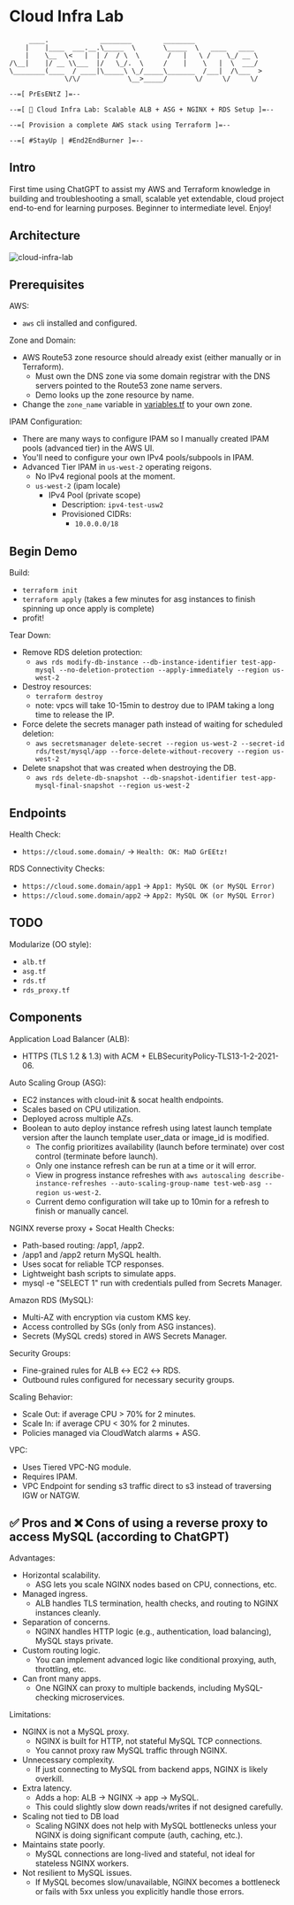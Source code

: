 # Cloud Infra Lab
```
     ____.             ________        ________
    |    |____  ___.__.\_____  \       \_____  \   ____   ____
    |    \__  \<   |  | /  / \  \       /   |   \ /    \_/ __ \
/\__|    |/ __ \\___  |/   \_/.  \     /    |    \   |  \  ___/
\________(____  / ____|\_____\ \_/_____\_______  /___|  /\___  >
              \/\/            \__>_____/       \/     \/     \/

--=[ PrEsENtZ ]=--

--=[ 🚀 Cloud Infra Lab: Scalable ALB + ASG + NGINX + RDS Setup ]=--

--=[ Provision a complete AWS stack using Terraform ]=--

--=[ #StayUp | #End2EndBurner ]=--
```

## Intro
First time using ChatGPT to assist my AWS and Terraform knowledge in building and troubleshooting a small, scalable yet extendable, cloud project end-to-end for learning purposes. Beginner to intermediate level. Enjoy!

## Architecture
![cloud-infra-lab](https://jq1-io.s3.us-east-1.amazonaws.com/projects/cloud-infra-lab.png)

## Prerequisites
AWS:
- `aws` cli installed and configured.

Zone and Domain:
- AWS Route53 zone resource should already exist (either manually or in Terraform).
  - Must own the DNS zone via some domain registrar with the DNS servers pointed to the Route53 zone name servers.
  - Demo looks up the zone resource by name.
- Change the `zone_name` variable in [variables.tf](https://github.com/JudeQuintana/cloud-infra-lab/blob/main/variables.tf#L21) to your own zone.

IPAM Configuration:
- There are many ways to configure IPAM so I manually created IPAM pools (advanced tier) in the AWS UI.
- You'll need to configure your own IPv4 pools/subpools in IPAM.
- Advanced Tier IPAM in `us-west-2` operating reigons.
  - No IPv4 regional pools at the moment.
  - `us-west-2` (ipam locale)
    - IPv4 Pool (private scope)
      - Description: `ipv4-test-usw2`
      - Provisioned CIDRs:
        - `10.0.0.0/18`

## Begin Demo
Build:
- `terraform init`
- `terraform apply` (takes a few minutes for asg instances to finish spinning up once apply is complete)
- profit!

Tear Down:
- Remove RDS deletion protection:
  - `aws rds modify-db-instance --db-instance-identifier test-app-mysql --no-deletion-protection --apply-immediately --region us-west-2`
- Destroy resources:
  - `terraform destroy`
  - note: vpcs will take 10-15min to destroy due to IPAM taking a long
    time to release the IP.
- Force delete the secrets manager path instead of waiting for scheduled deletion:
  - `aws secretsmanager delete-secret --region us-west-2 --secret-id rds/test/mysql/app --force-delete-without-recovery --region us-west-2`
- Delete snapshot that was created when destroying the DB.
  - `aws rds delete-db-snapshot --db-snapshot-identifier test-app-mysql-final-snapshot --region us-west-2`

## Endpoints
Health Check:
- `https://cloud.some.domain/` -> `Health: OK: MaD GrEEtz!`

RDS Connectivity Checks:
- `https://cloud.some.domain/app1` -> `App1: MySQL OK (or MySQL Error)`
- `https://cloud.some.domain/app2` -> `App2: MySQL OK (or MySQL Error)`

## TODO
Modularize (OO style):
- `alb.tf`
- `asg.tf`
- `rds.tf`
- `rds_proxy.tf`

## Components
Application Load Balancer (ALB):
- HTTPS (TLS 1.2 & 1.3) with ACM + ELBSecurityPolicy-TLS13-1-2-2021-06.

Auto Scaling Group (ASG):
- EC2 instances with cloud-init & socat health endpoints.
- Scales based on CPU utilization.
- Deployed across multiple AZs.
- Boolean to auto deploy instance refresh using latest launch template version after the launch template user_data or image_id is modified.
  - The config prioritizes availability (launch before terminate) over cost control (terminate before launch).
  - Only one instance refresh can be run at a time or it will error.
  - View in progress instance refreshes with `aws autoscaling describe-instance-refreshes --auto-scaling-group-name test-web-asg --region us-west-2`.
  - Current demo configuration will take up to 10min for a refresh to finish or manually cancel.

NGINX reverse proxy + Socat Health Checks:
- Path-based routing: /app1, /app2.
- /app1 and /app2 return MySQL health.
- Uses socat for reliable TCP responses.
- Lightweight bash scripts to simulate apps.
- mysql -e "SELECT 1" run with credentials pulled from Secrets Manager.

Amazon RDS (MySQL):
- Multi-AZ with encryption via custom KMS key.
- Access controlled by SGs (only from ASG instances).
- Secrets (MySQL creds) stored in AWS Secrets Manager.

Security Groups:
- Fine-grained rules for ALB ↔ EC2 ↔ RDS.
- Outbound rules configured for necessary security groups.

Scaling Behavior:
- Scale Out: if average CPU > 70% for 2 minutes.
- Scale In: if average CPU < 30% for 2 minutes.
- Policies managed via CloudWatch alarms + ASG.

VPC:
- Uses Tiered VPC-NG module.
- Requires IPAM.
- VPC Endpoint for sending s3 traffic direct to s3 instead of traversing IGW or NATGW.

## ✅ Pros and ❌ Cons of using a reverse proxy to access MySQL (according to ChatGPT)
Advantages:
- Horizontal scalability.
  - ASG lets you scale NGINX nodes based on CPU, connections, etc.
- Managed ingress.
  - ALB handles TLS termination, health checks, and routing to NGINX instances cleanly.
- Separation of concerns.
  - NGINX handles HTTP logic (e.g., authentication, load balancing), MySQL stays private.
- Custom routing logic.
  - You can implement advanced logic like conditional proxying, auth, throttling, etc.
- Can front many apps.
  - One NGINX can proxy to multiple backends, including MySQL-checking microservices.

Limitations:
- NGINX is not a MySQL proxy.
  - NGINX is built for HTTP, not stateful MySQL TCP connections.
  - You cannot proxy raw MySQL traffic through NGINX.
- Unnecessary complexity.
  - If just connecting to MySQL from backend apps, NGINX is likely overkill.
- Extra latency.
  - Adds a hop: ALB → NGINX → app → MySQL.
  - This could slightly slow down reads/writes if not designed carefully.
- Scaling not tied to DB load
  - Scaling NGINX does not help with MySQL bottlenecks unless your NGINX is doing significant compute (auth, caching, etc.).
- Maintains state poorly.
  - MySQL connections are long-lived and stateful, not ideal for stateless NGINX workers.
- Not resilient to MySQL issues.
  - If MySQL becomes slow/unavailable, NGINX becomes a bottleneck or fails with 5xx unless you explicitly handle those errors.

